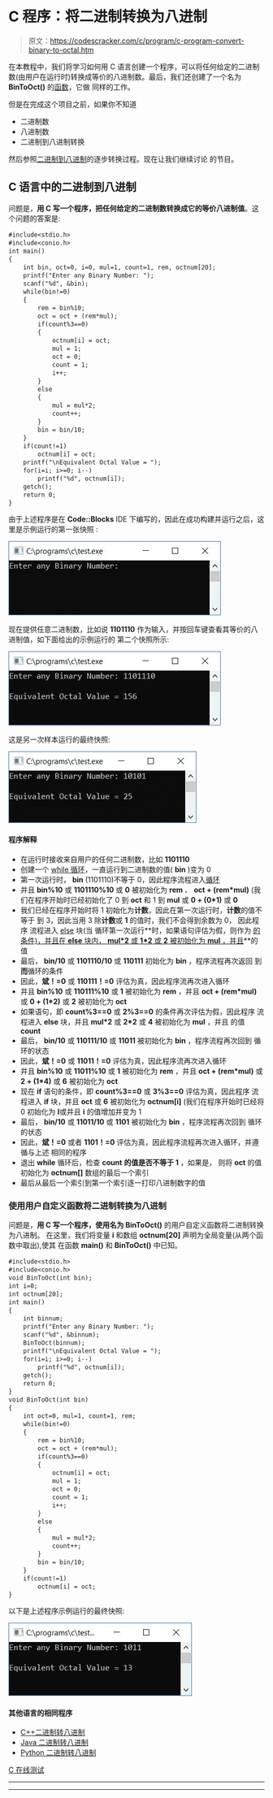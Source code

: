 # C 程序：将二进制转换为八进制

> 原文：<https://codescracker.com/c/program/c-program-convert-binary-to-octal.htm>

在本教程中，我们将学习如何用 C 语言创建一个程序，可以将任何给定的二进制数(由用户在运行时)转换成等价的八进制数。最后，我们还创建了一个名为 **BinToOct()** 的[函数](/c/c-functions.htm)，它做 同样的工作。

但是在完成这个项目之前，如果你不知道

*   二进制数
*   八进制数
*   二进制到八进制转换

然后参照[二进制到八进制](/computer-fundamental/binary-to-octal.htm)的逐步转换过程。现在让我们继续讨论 的节目。

## C 语言中的二进制到八进制

问题是，**用 C 写一个程序，把任何给定的二进制数转换成它的等价八进制值**。这个问题的答案是:

```
#include<stdio.h>
#include<conio.h>
int main()
{
    int bin, oct=0, i=0, mul=1, count=1, rem, octnum[20];
    printf("Enter any Binary Number: ");
    scanf("%d", &bin);
    while(bin!=0)
    {
        rem = bin%10;
        oct = oct + (rem*mul);
        if(count%3==0)
        {
            octnum[i] = oct;
            mul = 1;
            oct = 0;
            count = 1;
            i++;
        }
        else
        {
            mul = mul*2;
            count++;
        }
        bin = bin/10;
    }
    if(count!=1)
        octnum[i] = oct;
    printf("\nEquivalent Octal Value = ");
    for(i=i; i>=0; i--)
        printf("%d", octnum[i]);
    getch();
    return 0;
}
```

由于上述程序是在 **Code::Blocks** IDE 下编写的，因此在成功构建并运行之后，这里是示例运行的第一张快照 :

![c binary to octal conversion](img/1ba91bc4b819b791a2e69c385e4bd7fd.png)

现在提供任意二进制数，比如说 **1101110** 作为输入，并按回车键查看其等价的八进制值，如下面给出的示例运行的 第二个快照所示:

![binary to octal conversion in c](img/c71740439bf81f20c889a8511d2bb0cb.png)

这是另一次样本运行的最终快照:

![c program convert binary to octal](img/46ee27adcde06757cc13994365fa2188.png)

#### 程序解释

*   在运行时接收来自用户的任何二进制数，比如 **1101110**
*   创建一个 [while 循环](/c/c-while-loop.htm)，一直运行到二进制数的值( **bin** )变为 0
*   第一次运行时， **bin** (1101110)不等于 0，因此程序流程进入[循环](/c/c-loops.htm)
*   并且 **bin%10** 或 **1101110%10** 或 **0** 被初始化为 **rem** 、 **oct + (rem*mul)** (我们在程序开始时已经初始化了 0 到 **oct** 和 1 到 **mul** 或 **0 + (0*1)** 或 **0**
*   我们已经在程序开始时将 1 初始化为**计数**，因此在第一次运行时，**计数**的值不等于 到 3，因此当用 3 除**计数**或 **1** 的值时，我们不会得到余数为 0， 因此程序 流程进入 [else](/c/c-if-statement.htm) 块(当 循环第一次运行**时，如果语句评估为假，则作为 [的条件)，并且在 **else** 块内， **mul*2** 或 **1*2** 或 **2** 被初始化为 **mul** ，并且](/c/c-if-statement.htm)**的值
*   最后， **bin/10** 或 **1101110/10** 或 **110111** 初始化为 **bin** ，程序流程再次返回 到**而**循环的条件
*   因此，**斌！=0** 或 **110111！=0** 评估为真，因此程序流再次进入循环
*   并且 **bin%10** 或 **110111%10** 或 **1** 被初始化为 **rem** ，并且 **oct + (rem*mul)** 或 **0 + (1*2)** 或 **2** 被初始化为 **oct**
*   如果语句，即 **count%3==0** 或 **2%3==0** 的条件再次评估为假，因此程序 流程进入 **else** 块，并且 **mul*2** 或 **2*2** 或 **4** 被初始化为 **mul** ，并且 的值 **count**
*   最后， **bin/10** 或 **110111/10** 或 **11011** 被初始化为 **bin** ，程序流程再次回到 循环的状态
*   因此，**斌！=0** 或 **11011！=0** 评估为真，因此程序流再次进入循环
*   并且 **bin%10** 或 **11011%10** 或 **1** 被初始化为 **rem** ，并且 **oct + (rem*mul)** 或 **2 + (1*4)** 或 **6** 被初始化为 **oct**
*   现在 **if** 语句的条件，即 **count%3==0** 或 **3%3==0** 评估为真，因此程序 流程进入 **if** 块，并且 **oct** 或 **6** 被初始化为 **octnum[i]** (我们在程序开始时已经将 0 初始化为 **I**或并且 **i** 的值增加并变为 1
*   最后， **bin/10** 或 **11011/10** 或 **1101** 被初始化为 **bin** ，程序流程再次回到 循环的状态
*   因此，**斌！=0** 或者 **1101！=0** 评估为真，因此程序流程再次进入循环，并遵循与上述 相同的程序
*   退出 **while** 循环后，检查 **count** **的值是否不等于 1** ，如果是， 则将 **oct** 的值初始化为 **octnum[]** 数组的最后一个索引
*   最后从最后一个索引到第一个索引逐一打印八进制数字的值

### 使用用户自定义函数将二进制转换为八进制

问题是，**用 C 写一个程序，使用名为 BinToOct()** 的用户自定义函数将二进制转换为八进制。 在这里，我们将变量 **i** 和数组 **octnum[20]** 声明为全局变量(从两个函数中取出),使其 在函数 **main()** 和 **BinToOct()** 中已知。

```
#include<stdio.h>
#include<conio.h>
void BinToOct(int bin);
int i=0;
int octnum[20];
int main()
{
    int binnum;
    printf("Enter any Binary Number: ");
    scanf("%d", &binnum);
    BinToOct(binnum);
    printf("\nEquivalent Octal Value = ");
    for(i=i; i>=0; i--)
        printf("%d", octnum[i]);
    getch();
    return 0;
}
void BinToOct(int bin)
{
    int oct=0, mul=1, count=1, rem;
    while(bin!=0)
    {
        rem = bin%10;
        oct = oct + (rem*mul);
        if(count%3==0)
        {
            octnum[i] = oct;
            mul = 1;
            oct = 0;
            count = 1;
            i++;
        }
        else
        {
            mul = mul*2;
            count++;
        }
        bin = bin/10;
    }
    if(count!=1)
        octnum[i] = oct;
}
```

以下是上述程序示例运行的最终快照:

![c binary to octal using function](img/402d47ce2a85f943cb95d71c046be6a1.png)

#### 其他语言的相同程序

*   [C++二进制转八进制](/cpp/program/cpp-program-convert-binary-to-octal.htm)
*   [Java 二进制转八进制](/java/program/java-program-convert-binary-to-octal.htm)
*   [Python 二进制转八进制](/python/program/python-program-convert-binary-to-octal.htm)

[C 在线测试](/exam/showtest.php?subid=2)

* * *

* * *